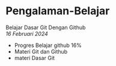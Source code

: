 # Pengalaman-Belajar 
Belajar Dasar Git Dengan Github <br>
*16 Februari 2024*
- Progres Belajar github 16%
- Materi Git dan Github
- materi Dasar Git
